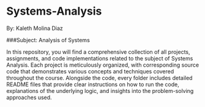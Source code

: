 # Systems-Analysis
By: Kaleth Molina Diaz

###Subject: Analysis of Systems


In this repository, you will find a comprehensive collection of all projects, assignments, and code implementations related to the subject of Systems Analysis. Each project is meticulously organized, with corresponding source code that demonstrates various concepts and techniques covered throughout the course. Alongside the code, every folder includes detailed README files that provide clear instructions on how to run the code, explanations of the underlying logic, and insights into the problem-solving approaches used.
